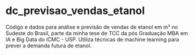 # dc_previsao_vendas_etanol
Código e dados para análise e previsão de vendas de etanol em m³ no Sudeste do Brasil, parte da minha tese de TCC da pós Graduação MBA em IA e Big Data do ICMC - USP. Utiliza técnicas de machine learning para prever a demanda futura de etanol.

